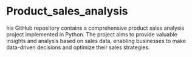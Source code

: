 # Product_sales_analysis
his GitHub repository contains a comprehensive product sales analysis project implemented in Python. The project aims to provide valuable insights and analysis based on sales data, enabling businesses to make data-driven decisions and optimize their sales strategies.
